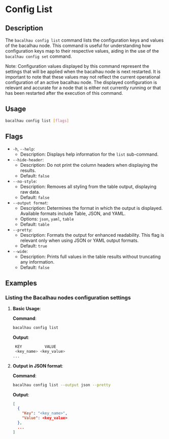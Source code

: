 # Config List

## Description

The `bacalhau config list` command lists the configuration keys and values of the bacalhau node. This command is useful for understanding how configuration keys map to their respective values, aiding in the use of the `bacalhau config set` command.

Note: Configuration values displayed by this command represent the settings that will be applied when the bacalhau node is next restarted. It is important to note that these values may not reflect the current operational configuration of an active bacalhau node. The displayed configuration is relevant and accurate for a node that is either not currently running or that has been restarted after the execution of this command.

## Usage

```bash
bacalhau config list [flags]
```

## Flags

- `-h`, `--help`:
  - Description: Displays help information for the `list` sub-command.
- `--hide-header`:
  - Description: Do not print the column headers when displaying the results.
  - Default: `false`
- `--no-style`:
  - Description: Removes all styling from the table output, displaying raw data.
  - Default: `false`
- `--output format`:
  - Description: Determines the format in which the output is displayed. Available formats include Table, JSON, and YAML.
  - Options: `json`, `yaml`, `table`
  - Default: `table`
- `--pretty`:
  - Description: Formats the output for enhanced readability. This flag is relevant only when using JSON or YAML output formats.
  - Default: `true`
- `--wide`:
  - Description: Prints full values in the table results without truncating any information.
  - Default: `false`

## Examples

### Listing the Bacalhau nodes configuration settings

1.  **Basic Usage**:

    **Command**:

    ```bash
    bacalhau config list
    ```

    **Output**:

    ```bash
     KEY          VALUE
     <key_name> <key_value>
    ...
    ```

2.  **Output in JSON format**:

    **Command**:

    ```bash
    bacalhau config list --output json --pretty
    ```

    **Output**:

    ```json
    [
      {
        "Key": "<key_name>",
        "Value": <key_value>
      },
      ...
    ]
    ```
